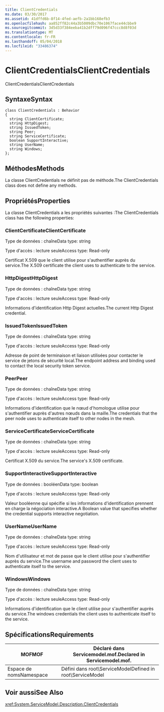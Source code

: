 ```yaml
---
title: ClientCredentials
ms.date: 03/30/2017
ms.assetid: 41dffd6b-8f14-4fed-aefb-2a1bb168efb3
ms.openlocfilehash: aa852ff82c44a3b5009dbc70e1067face44cbbe9
ms.sourcegitcommit: 3d5d33f384eeba41b2dff79d096f47ccc8d8f03d
ms.translationtype: MT
ms.contentlocale: fr-FR
ms.lasthandoff: 05/04/2018
ms.locfileid: "33486374"
---
```

# <a name="clientcredentials"></a><span data-ttu-id="fb7b9-102">ClientCredentials</span><span class="sxs-lookup"><span data-stu-id="fb7b9-102">ClientCredentials</span></span>
<span data-ttu-id="fb7b9-103">ClientCredentials</span><span class="sxs-lookup"><span data-stu-id="fb7b9-103">ClientCredentials</span></span>  
  
## <a name="syntax"></a><span data-ttu-id="fb7b9-104">Syntaxe</span><span class="sxs-lookup"><span data-stu-id="fb7b9-104">Syntax</span></span>  
  
```  
class ClientCredentials : Behavior  
{  
  string ClientCertificate;  
  string HttpDigest;  
  string IssuedToken;  
  string Peer;  
  string ServiceCertificate;  
  boolean SupportInteractive;  
  string UserName;  
  string Windows;  
};  
```  
  
## <a name="methods"></a><span data-ttu-id="fb7b9-105">Méthodes</span><span class="sxs-lookup"><span data-stu-id="fb7b9-105">Methods</span></span>  
 <span data-ttu-id="fb7b9-106">La classe ClientCredentials ne définit pas de méthode.</span><span class="sxs-lookup"><span data-stu-id="fb7b9-106">The ClientCredentials class does not define any methods.</span></span>  
  
## <a name="properties"></a><span data-ttu-id="fb7b9-107">Propriétés</span><span class="sxs-lookup"><span data-stu-id="fb7b9-107">Properties</span></span>  
 <span data-ttu-id="fb7b9-108">La classe ClientCredentials a les propriétés suivantes :</span><span class="sxs-lookup"><span data-stu-id="fb7b9-108">The ClientCredentials class has the following properties:</span></span>  
  
### <a name="clientcertificate"></a><span data-ttu-id="fb7b9-109">ClientCertificate</span><span class="sxs-lookup"><span data-stu-id="fb7b9-109">ClientCertificate</span></span>  
 <span data-ttu-id="fb7b9-110">Type de données : chaîne</span><span class="sxs-lookup"><span data-stu-id="fb7b9-110">Data type: string</span></span>  
  
 <span data-ttu-id="fb7b9-111">Type d'accès : lecture seule</span><span class="sxs-lookup"><span data-stu-id="fb7b9-111">Access type: Read-only</span></span>  
  
 <span data-ttu-id="fb7b9-112">Certificat X.509 que le client utilise pour s'authentifier auprès du service.</span><span class="sxs-lookup"><span data-stu-id="fb7b9-112">The X.509 certificate the client uses to authenticate to the service.</span></span>  
  
### <a name="httpdigest"></a><span data-ttu-id="fb7b9-113">HttpDigest</span><span class="sxs-lookup"><span data-stu-id="fb7b9-113">HttpDigest</span></span>  
 <span data-ttu-id="fb7b9-114">Type de données : chaîne</span><span class="sxs-lookup"><span data-stu-id="fb7b9-114">Data type: string</span></span>  
  
 <span data-ttu-id="fb7b9-115">Type d'accès : lecture seule</span><span class="sxs-lookup"><span data-stu-id="fb7b9-115">Access type: Read-only</span></span>  
  
 <span data-ttu-id="fb7b9-116">Informations d'identification Http Digest actuelles.</span><span class="sxs-lookup"><span data-stu-id="fb7b9-116">The current Http Digest credential.</span></span>  
  
### <a name="issuedtoken"></a><span data-ttu-id="fb7b9-117">IssuedToken</span><span class="sxs-lookup"><span data-stu-id="fb7b9-117">IssuedToken</span></span>  
 <span data-ttu-id="fb7b9-118">Type de données : chaîne</span><span class="sxs-lookup"><span data-stu-id="fb7b9-118">Data type: string</span></span>  
  
 <span data-ttu-id="fb7b9-119">Type d'accès : lecture seule</span><span class="sxs-lookup"><span data-stu-id="fb7b9-119">Access type: Read-only</span></span>  
  
 <span data-ttu-id="fb7b9-120">Adresse de point de terminaison et liaison utilisées pour contacter le service de jetons de sécurité local.</span><span class="sxs-lookup"><span data-stu-id="fb7b9-120">The endpoint address and binding used to contact the local security token service.</span></span>  
  
### <a name="peer"></a><span data-ttu-id="fb7b9-121">Peer</span><span class="sxs-lookup"><span data-stu-id="fb7b9-121">Peer</span></span>  
 <span data-ttu-id="fb7b9-122">Type de données : chaîne</span><span class="sxs-lookup"><span data-stu-id="fb7b9-122">Data type: string</span></span>  
  
 <span data-ttu-id="fb7b9-123">Type d'accès : lecture seule</span><span class="sxs-lookup"><span data-stu-id="fb7b9-123">Access type: Read-only</span></span>  
  
 <span data-ttu-id="fb7b9-124">Informations d'identification que le nœud d'homologue utilise pour s'authentifier auprès d'autres nœuds dans la maille.</span><span class="sxs-lookup"><span data-stu-id="fb7b9-124">The credentials that the peer node uses to authenticate itself to other nodes in the mesh.</span></span>  
  
### <a name="servicecertificate"></a><span data-ttu-id="fb7b9-125">ServiceCertificate</span><span class="sxs-lookup"><span data-stu-id="fb7b9-125">ServiceCertificate</span></span>  
 <span data-ttu-id="fb7b9-126">Type de données : chaîne</span><span class="sxs-lookup"><span data-stu-id="fb7b9-126">Data type: string</span></span>  
  
 <span data-ttu-id="fb7b9-127">Type d'accès : lecture seule</span><span class="sxs-lookup"><span data-stu-id="fb7b9-127">Access type: Read-only</span></span>  
  
 <span data-ttu-id="fb7b9-128">Certificat X.509 du service.</span><span class="sxs-lookup"><span data-stu-id="fb7b9-128">The service's X.509 certificate.</span></span>  
  
### <a name="supportinteractive"></a><span data-ttu-id="fb7b9-129">SupportInteractive</span><span class="sxs-lookup"><span data-stu-id="fb7b9-129">SupportInteractive</span></span>  
 <span data-ttu-id="fb7b9-130">Type de données : booléen</span><span class="sxs-lookup"><span data-stu-id="fb7b9-130">Data type: boolean</span></span>  
  
 <span data-ttu-id="fb7b9-131">Type d'accès : lecture seule</span><span class="sxs-lookup"><span data-stu-id="fb7b9-131">Access type: Read-only</span></span>  
  
 <span data-ttu-id="fb7b9-132">Valeur booléenne qui spécifie si les informations d'identification prennent en charge la négociation interactive.</span><span class="sxs-lookup"><span data-stu-id="fb7b9-132">A Boolean value that specifies whether the credential supports interactive negotiation.</span></span>  
  
### <a name="username"></a><span data-ttu-id="fb7b9-133">UserName</span><span class="sxs-lookup"><span data-stu-id="fb7b9-133">UserName</span></span>  
 <span data-ttu-id="fb7b9-134">Type de données : chaîne</span><span class="sxs-lookup"><span data-stu-id="fb7b9-134">Data type: string</span></span>  
  
 <span data-ttu-id="fb7b9-135">Type d'accès : lecture seule</span><span class="sxs-lookup"><span data-stu-id="fb7b9-135">Access type: Read-only</span></span>  
  
 <span data-ttu-id="fb7b9-136">Nom d'utilisateur et mot de passe que le client utilise pour s'authentifier auprès du service.</span><span class="sxs-lookup"><span data-stu-id="fb7b9-136">The username and password the client uses to authenticate itself to the service.</span></span>  
  
### <a name="windows"></a><span data-ttu-id="fb7b9-137">Windows</span><span class="sxs-lookup"><span data-stu-id="fb7b9-137">Windows</span></span>  
 <span data-ttu-id="fb7b9-138">Type de données : chaîne</span><span class="sxs-lookup"><span data-stu-id="fb7b9-138">Data type: string</span></span>  
  
 <span data-ttu-id="fb7b9-139">Type d'accès : lecture seule</span><span class="sxs-lookup"><span data-stu-id="fb7b9-139">Access type: Read-only</span></span>  
  
 <span data-ttu-id="fb7b9-140">Informations d'identification que le client utilise pour s'authentifier auprès du service.</span><span class="sxs-lookup"><span data-stu-id="fb7b9-140">The windows credentials the client uses to authenticate itself to the service.</span></span>  
  
## <a name="requirements"></a><span data-ttu-id="fb7b9-141">Spécifications</span><span class="sxs-lookup"><span data-stu-id="fb7b9-141">Requirements</span></span>  
  
|<span data-ttu-id="fb7b9-142">MOF</span><span class="sxs-lookup"><span data-stu-id="fb7b9-142">MOF</span></span>|<span data-ttu-id="fb7b9-143">Déclaré dans Servicemodel.mof.</span><span class="sxs-lookup"><span data-stu-id="fb7b9-143">Declared in Servicemodel.mof.</span></span>|  
|---------|-----------------------------------|  
|<span data-ttu-id="fb7b9-144">Espace de noms</span><span class="sxs-lookup"><span data-stu-id="fb7b9-144">Namespace</span></span>|<span data-ttu-id="fb7b9-145">Défini dans root\ServiceModel</span><span class="sxs-lookup"><span data-stu-id="fb7b9-145">Defined in root\ServiceModel</span></span>|  
  
## <a name="see-also"></a><span data-ttu-id="fb7b9-146">Voir aussi</span><span class="sxs-lookup"><span data-stu-id="fb7b9-146">See Also</span></span>  
 <xref:System.ServiceModel.Description.ClientCredentials>
